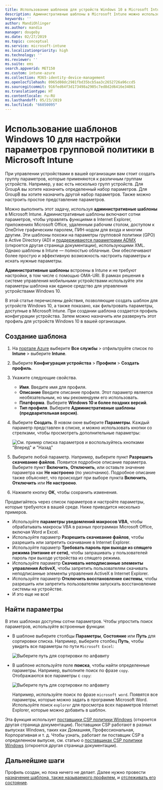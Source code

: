 ```yaml
---
title: Использование шаблонов для устройств Windows 10 в Microsoft Intune — Azure | Документация Майкрософт
description: Административные шаблоны в Microsoft Intune можно использовать для создания групп параметров для устройств Windows 10. Используйте эти параметры в профиле конфигурации устройства для управления приложениями Microsoft Office, защиты функций в Internet Explorer, управления доступом к OneDrive, функций удаленного рабочего стола, включения автозапуска, задания параметров управления питанием, HTTP-печати, использования других параметров входа в систему и контроля размера журнала событий.
keywords: ''
author: MandiOhlinger
ms.author: mandia
manager: dougeby
ms.date: 02/27/2019
ms.topic: conceptual
ms.service: microsoft-intune
ms.localizationpriority: high
ms.technology: ''
ms.reviewer: ''
ms.suite: ems
search.appverid: MET150
ms.custom: intune-azure
ms.collection: M365-identity-device-management
ms.openlocfilehash: 0965d08dc2981fbd35bcb5aa3c2652726a96ccd5
ms.sourcegitcommit: 916fed64f3d173498a2905c7ed8d2d6416e34061
ms.translationtype: HT
ms.contentlocale: ru-RU
ms.lasthandoff: 05/23/2019
ms.locfileid: "66050095"
---
```

# <a name="use-windows-10-templates-to-configure-group-policy-settings-in-microsoft-intune"></a>Использование шаблонов Windows 10 для настройки параметров групповой политики в Microsoft Intune

При управлении устройствами в вашей организации вам стоит создать группу параметров, которые применяются к различным группам устройств. Например, у вас есть несколько групп устройств. Для GroupA вы хотите назначить определенный набор параметров. Для GroupB вы хотите назначить другой набор параметров. Также можно настроить простое представление параметров.

Можно выполнить этот задачу, используя **административные шаблоны** в Microsoft Intune. Административные шаблоны включают сотни параметров, чтобы управлять функциями в Internet Explorer, приложениях Microsoft Office, удаленным рабочим столом, доступом к OneDrive графическим паролем, ПИН-кодом для входа и многим другим. Эти шаблоны похожи на параметры групповой политики (GPO) в Active Directory (AD) и [поддерживаются параметрами ADMX](https://docs.microsoft.com/windows/client-management/mdm/understanding-admx-backed-policies) (откроется другая страница документации), использующими XML. Однако шаблоны в Intune — полностью облачные. Они обеспечивают более простую и эффективную возможность настроить параметры и искать нужные параметры.

**Административные шаблоны** встроены в Intune и не требуют настройки, в том числе с помощью OMA-URI. В рамках решения в системе управления мобильными устройствами используйте эти параметры шаблона как единое средство для управления устройствами Windows 10.

В этой статье перечислены действия, позволяющие создать шаблон для устройств Windows 10, а также показано, как фильтровать параметры, доступные в Microsoft Intune. При создании шаблона создается профиль конфигурации устройства. Затем можно назначить или развернуть этот профиль для устройств Windows 10 в вашей организации.

## <a name="create-a-template"></a>Создание шаблона

1. На [портале Azure](https://portal.azure.com) выберите **Все службы** > отфильтруйте список по **Intune** > выберите **Intune**.
2. Выберите **Конфигурация устройства** > **Профили** > **Создать профиль**.
3. Укажите следующие свойства.

    - **Имя**. Введите имя для профиля.
    - **Описание** Введите описание профиля. Этот параметр является необязательным, но мы рекомендуем его использовать.
    - **Платформа**. Выберите **Windows 10 и более поздних версий**.
    - **Тип профиля**. Выберите **Административные шаблоны (предварительная версия)**.

4. Выберите **Создать**. В новом окне выберите **Параметры**. Каждый параметр представлен в списке, и можно использовать кнопки со стрелками, чтобы просмотреть дополнительные параметры:

    ![См. пример списка параметров и воспользуйтесь кнопками "Вперед" и "Назад"](./media/administrative-templates-windows/sample-settings-list-next-page.png)

5. Выберите любой параметр. Например, выберите пункт **Разрешить скачивание файлов**. Появится подробное описание параметра. Выберите пункт **Включить**, **Отключить**, или оставьте значение параметра как **Не настроено** (по умолчанию). Подробное описание также объясняет, что происходит при выборе пункта **Включить**, **Отключить** или **Не настроено**.
6. Нажмите кнопку **OK**, чтобы сохранить изменения.

Продвигайтесь через список параметров и настройте параметры, которые требуются в вашей среде. Ниже приводится несколько примеров.

- Используйте **параметры уведомлений макросов VBA**, чтобы обрабатывать макросы VBA в разных программах Microsoft Office, включая Word и Excel.
- Используйте параметр **Разрешить скачивание файлов**, чтобы разрешить или запретить скачивание в Internet Explorer.
- Используйте параметр **Требовать пароль при выходе из спящего режима (питание от сети)**, чтобы запрашивать у пользователей пароль при выходе устройства из спящего режима.
- Используйте параметр **Скачивать неподписанные элементы управления ActiveX**, чтобы запретить пользователям скачивать неподписанные элементы управления ActiveX в Internet Explorer.
- Используйте параметр **Отключить восстановление системы**, чтобы разрешить или запретить пользователям запускать восстановление системы на устройстве.
- И это еще не все!

## <a name="find-some-settings"></a>Найти параметры

В этих шаблонах доступны сотни параметров. Чтобы упростить поиск параметров, используйте встроенные функции:

- В шаблоне выберите столбцы **Параметры**, **Состояние** или **Путь** для сортировки списка. Например, выберите столбец **Путь**, чтобы увидеть все параметры по пути `Microsoft Excel`:

  ![Выберите путь для сортировки по алфавиту](./media/administrative-templates-windows/path-filter-shows-excel-options.png)

- В шаблоне используйте поле **поиска**, чтобы найти определенные параметры. Например, выполните поиск по фразе `copy`. Отображаются все параметры с `copy`:

  ![Выберите путь для сортировки по алфавиту](./media/administrative-templates-windows/search-copy-settings.png)

  Например, используйте поиск по фразе `microsoft word`. Появятся все параметры, которые можно задать в программе Microsoft Word. Используйте поиск `explorer` для просмотра всех параметров Internet Explorer, которые можно добавить в шаблон.

Эта функция использует [поставщики CSP политики Windows](https://docs.microsoft.com/windows/client-management/mdm/policy-configuration-service-provider#admx-backed-policies) (откроется другая страница документации). Поставщики CSP работают в разных выпусках Windows, таких как Домашняя, Профессиональная, Корпоративная и т. д. Чтобы узнать, работает ли поставщик CSP в определенном выпуске, см. статью о [поставщиках CSP политики Windows](https://docs.microsoft.com/windows/client-management/mdm/policy-configuration-service-provider#admx-backed-policies) (откроется другая страница документации).

## <a name="next-steps"></a>Дальнейшие шаги

Профиль создан, но пока ничего не делает. Далее нужно провести [назначение шаблона, также называемого профилем,](device-profile-assign.md) и [отслеживать его состояние](device-profile-monitor.md).
